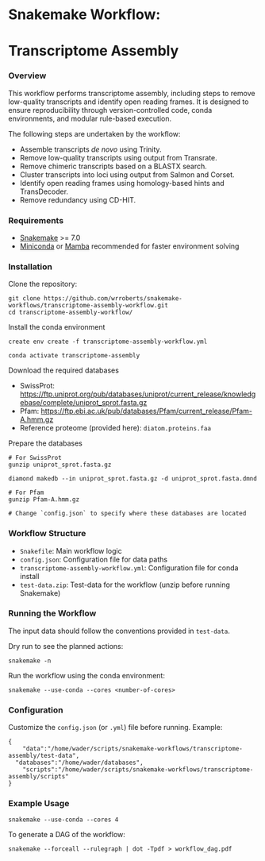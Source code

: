 # Snakemake Workflow: 
# Transcriptome Assembly

### Overview
This workflow performs transcriptome assembly, including steps to remove low-quality transcripts and identify open reading frames. It is designed to ensure reproducibility through version-controlled code, conda environments, and modular rule-based execution.

The following steps are undertaken by the workflow:
- Assemble transcripts _de novo_ using Trinity.
- Remove low-quality transcripts using output from Transrate.
- Remove chimeric transcripts based on a BLASTX search.
- Cluster transcripts into loci using output from Salmon and Corset.
- Identify open reading frames using homology-based hints and TransDecoder.
- Remove redundancy using CD-HIT.

### Requirements
- [Snakemake](https://snakemake.readthedocs.io/en/stable/) >= 7.0
- [Miniconda](https://docs.conda.io/en/latest/miniconda.html) or [Mamba](https://mamba.readthedocs.io/en/latest/) recommended for faster environment solving

### Installation
Clone the repository:
```
git clone https://github.com/wrroberts/snakemake-workflows/transcriptome-assembly-workflow.git
cd transcriptome-assembly-workflow/
```
Install the conda environment
```
create env create -f transcriptome-assembly-workflow.yml

conda activate transcriptome-assembly
```
Download the required databases
- SwissProt: https://ftp.uniprot.org/pub/databases/uniprot/current_release/knowledgebase/complete/uniprot_sprot.fasta.gz
- Pfam: https://ftp.ebi.ac.uk/pub/databases/Pfam/current_release/Pfam-A.hmm.gz
- Reference proteome (provided here): `diatom.proteins.faa`

Prepare the databases
```
# For SwissProt
gunzip uniprot_sprot.fasta.gz

diamond makedb --in uniprot_sprot.fasta.gz -d uniprot_sprot.fasta.dmnd

# For Pfam
gunzip Pfam-A.hmm.gz

# Change `config.json` to specify where these databases are located
```

### Workflow Structure
- `Snakefile`: Main workflow logic
- `config.json`: Configuration file for data paths
- `transcriptome-assembly-workflow.yml`: Configuration file for conda install
- `test-data.zip`: Test-data for the workflow (unzip before running Snakemake)

### Running the Workflow
The input data should follow the conventions provided in `test-data`.

Dry run to see the planned actions:
```
snakemake -n
```
Run the workflow using the conda environment:
```
snakemake --use-conda --cores <number-of-cores>
```

### Configuration
Customize the `config.json` (or `.yml`) file before running. Example:
```
{
	"data":"/home/wader/scripts/snakemake-workflows/transcriptome-assembly/test-data",
  "databases":"/home/wader/databases",
	"scripts":"/home/wader/scripts/snakemake-workflows/transcriptome-assembly/scripts"
}
```

### Example Usage
```
snakemake --use-conda --cores 4
```
To generate a DAG of the workflow:
```
snakemake --forceall --rulegraph | dot -Tpdf > workflow_dag.pdf
```
